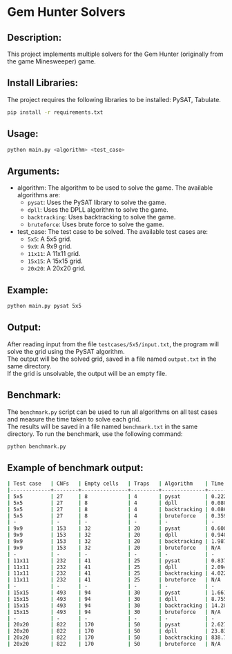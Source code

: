 # Gem Hunter Solvers

## Description:
This project implements multiple solvers for the Gem Hunter (originally from the game Minesweeper) game.

## Install Libraries:
The project requires the following libraries to be installed: PySAT, Tabulate.
```bash
pip install -r requirements.txt
```

## Usage:
```bash
python main.py <algorithm> <test_case>
```

## Arguments:
- algorithm: The algorithm to be used to solve the game. The available algorithms are:
  - `pysat`: Uses the PySAT library to solve the game.
  - `dpll`: Uses the DPLL algorithm to solve the game.
  - `backtracking`: Uses backtracking to solve the game.
  - `bruteforce`: Uses brute force to solve the game.
- test_case: The test case to be solved. The available test cases are:
  - `5x5`: A 5x5 grid.
  - `9x9`: A 9x9 grid.
  - `11x11`: A 11x11 grid.
  - `15x15`: A 15x15 grid.
  - `20x20`: A 20x20 grid.

## Example:
```bash
python main.py pysat 5x5
```

## Output:
After reading input from the file `testcases/5x5/input.txt`, the program will solve the grid using the PySAT algorithm.\
The output will be the solved grid, saved in a file named `output.txt` in the same directory.\
If the grid is unsolvable, the output will be an empty file.

## Benchmark:
The `benchmark.py` script can be used to run all algorithms on all test cases and measure the time taken to solve each grid.\
The results will be saved in a file named `benchmark.txt` in the same directory.
To run the benchmark, use the following command:
```bash
python benchmark.py
```

## Example of benchmark output:
```bash
| Test case   | CNFs   | Empty cells   | Traps   | Algorithm    | Time        | Model hash (binary)                                 |
|-------------+--------+---------------+---------+--------------+-------------+-----------------------------------------------------|
| 5x5         | 27     | 8             | 4       | pysat        | 0.2227 ms   | 156                                                 |
| 5x5         | 27     | 8             | 4       | dpll         | 0.0805 ms   | 156                                                 |
| 5x5         | 27     | 8             | 4       | backtracking | 0.0864 ms   | 156                                                 |
| 5x5         | 27     | 8             | 4       | bruteforce   | 0.3599 ms   | 156                                                 |
| -           | -      | -             | -       | -            | -           | -                                                   |
| 9x9         | 153    | 32            | 20      | pysat        | 0.6009 ms   | 3219758312                                          |
| 9x9         | 153    | 32            | 20      | dpll         | 0.9405 ms   | 3219758312                                          |
| 9x9         | 153    | 32            | 20      | backtracking | 1.9873 ms   | 3219758312                                          |
| 9x9         | 153    | 32            | 20      | bruteforce   | N/A         | 3219758312                                          |
| -           | -      | -             | -       | -            | -           | -                                                   |
| 11x11       | 232    | 41            | 25      | pysat        | 0.8373 ms   | 2190420907660                                       |
| 11x11       | 232    | 41            | 25      | dpll         | 2.0941 ms   | 2190420907660                                       |
| 11x11       | 232    | 41            | 25      | backtracking | 4.0226 ms   | 2190420907660                                       |
| 11x11       | 232    | 41            | 25      | bruteforce   | N/A         | 2190420907660                                       |
| -           | -      | -             | -       | -            | -           | -                                                   |
| 15x15       | 493    | 94            | 30      | pysat        | 1.6619 ms   | 1287437542759197841967678982                        |
| 15x15       | 493    | 94            | 30      | dpll         | 8.7558 ms   | 1287437542759197841967678982                        |
| 15x15       | 493    | 94            | 30      | backtracking | 14.2824 ms  | 1287437542759197841967678982                        |
| 15x15       | 493    | 94            | 30      | bruteforce   | N/A         | 1287437542759197841967678982                        |
| -           | -      | -             | -       | -            | -           | -                                                   |
| 20x20       | 822    | 170           | 50      | pysat        | 2.6279 ms   | 406298892182285317047186185263105794068306773178241 |
| 20x20       | 822    | 170           | 50      | dpll         | 23.8342 ms  | 406298892182285317047186185263105794068306773178241 |
| 20x20       | 822    | 170           | 50      | backtracking | 838.7302 ms | 406298892182285317047186185263105794068306773178241 |
| 20x20       | 822    | 170           | 50      | bruteforce   | N/A         | 406298892182285317047186185263105794068306773178241 |
```


